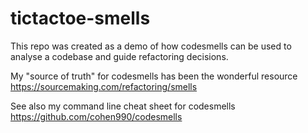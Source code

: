 # tictactoe-smells

This repo was created as a demo of how codesmells can be used to analyse a codebase and guide refactoring decisions.

My "source of truth" for codesmells has been the wonderful resource https://sourcemaking.com/refactoring/smells

See also my command line cheat sheet for codesmells https://github.com/cohen990/codesmells
